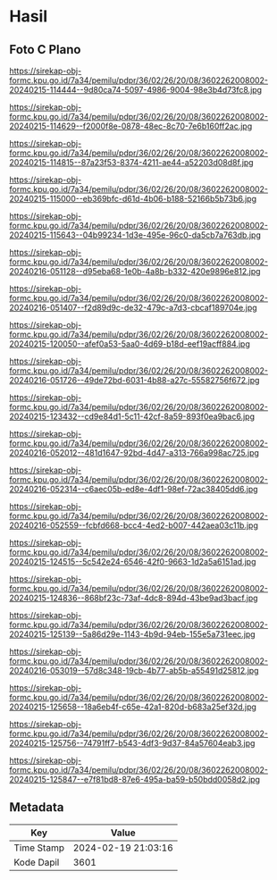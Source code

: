 # Hasil

## Foto C Plano

https://sirekap-obj-formc.kpu.go.id/7a34/pemilu/pdpr/36/02/26/20/08/3602262008002-20240215-114444--9d80ca74-5097-4986-9004-98e3b4d73fc8.jpg

https://sirekap-obj-formc.kpu.go.id/7a34/pemilu/pdpr/36/02/26/20/08/3602262008002-20240215-114629--f2000f8e-0878-48ec-8c70-7e6b160ff2ac.jpg

https://sirekap-obj-formc.kpu.go.id/7a34/pemilu/pdpr/36/02/26/20/08/3602262008002-20240215-114815--87a23f53-8374-4211-ae44-a52203d08d8f.jpg

https://sirekap-obj-formc.kpu.go.id/7a34/pemilu/pdpr/36/02/26/20/08/3602262008002-20240215-115000--eb369bfc-d61d-4b06-b188-52166b5b73b6.jpg

https://sirekap-obj-formc.kpu.go.id/7a34/pemilu/pdpr/36/02/26/20/08/3602262008002-20240215-115643--04b99234-1d3e-495e-96c0-da5cb7a763db.jpg

https://sirekap-obj-formc.kpu.go.id/7a34/pemilu/pdpr/36/02/26/20/08/3602262008002-20240216-051128--d95eba68-1e0b-4a8b-b332-420e9896e812.jpg

https://sirekap-obj-formc.kpu.go.id/7a34/pemilu/pdpr/36/02/26/20/08/3602262008002-20240216-051407--f2d89d9c-de32-479c-a7d3-cbcaf189704e.jpg

https://sirekap-obj-formc.kpu.go.id/7a34/pemilu/pdpr/36/02/26/20/08/3602262008002-20240215-120050--afef0a53-5aa0-4d69-b18d-eef19acff884.jpg

https://sirekap-obj-formc.kpu.go.id/7a34/pemilu/pdpr/36/02/26/20/08/3602262008002-20240216-051726--49de72bd-6031-4b88-a27c-55582756f672.jpg

https://sirekap-obj-formc.kpu.go.id/7a34/pemilu/pdpr/36/02/26/20/08/3602262008002-20240215-123432--cd9e84d1-5c11-42cf-8a59-893f0ea9bac6.jpg

https://sirekap-obj-formc.kpu.go.id/7a34/pemilu/pdpr/36/02/26/20/08/3602262008002-20240216-052012--481d1647-92bd-4d47-a313-766a998ac725.jpg

https://sirekap-obj-formc.kpu.go.id/7a34/pemilu/pdpr/36/02/26/20/08/3602262008002-20240216-052314--c6aec05b-ed8e-4df1-98ef-72ac38405dd6.jpg

https://sirekap-obj-formc.kpu.go.id/7a34/pemilu/pdpr/36/02/26/20/08/3602262008002-20240216-052559--fcbfd668-bcc4-4ed2-b007-442aea03c11b.jpg

https://sirekap-obj-formc.kpu.go.id/7a34/pemilu/pdpr/36/02/26/20/08/3602262008002-20240215-124515--5c542e24-6546-42f0-9663-1d2a5a6151ad.jpg

https://sirekap-obj-formc.kpu.go.id/7a34/pemilu/pdpr/36/02/26/20/08/3602262008002-20240215-124836--868bf23c-73af-4dc8-894d-43be9ad3bacf.jpg

https://sirekap-obj-formc.kpu.go.id/7a34/pemilu/pdpr/36/02/26/20/08/3602262008002-20240215-125139--5a86d29e-1143-4b9d-94eb-155e5a731eec.jpg

https://sirekap-obj-formc.kpu.go.id/7a34/pemilu/pdpr/36/02/26/20/08/3602262008002-20240216-053019--57d8c348-19cb-4b77-ab5b-a55491d25812.jpg

https://sirekap-obj-formc.kpu.go.id/7a34/pemilu/pdpr/36/02/26/20/08/3602262008002-20240215-125658--18a6eb4f-c65e-42a1-820d-b683a25ef32d.jpg

https://sirekap-obj-formc.kpu.go.id/7a34/pemilu/pdpr/36/02/26/20/08/3602262008002-20240215-125756--74791ff7-b543-4df3-9d37-84a57604eab3.jpg

https://sirekap-obj-formc.kpu.go.id/7a34/pemilu/pdpr/36/02/26/20/08/3602262008002-20240215-125847--e7f81bd8-87e6-495a-ba59-b50bdd0058d2.jpg


## Metadata

| Key        | Value               |
| ---------- | ------------------- |
| Time Stamp | 2024-02-19 21:03:16 |
| Kode Dapil | 3601                |



